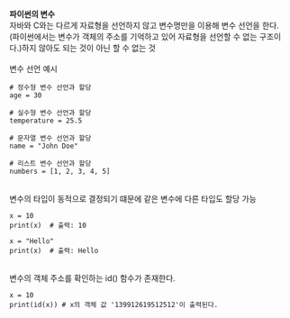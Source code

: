 **파이썬의 변수**<br>
자바와 C와는 다르게 자료형을 선언하지 않고 변수명만을 이용해 변수 선언을 한다.<br>
(파이썬에서는 변수가 객체의 주소를 기억하고 있어 자료형을 선언할 수 없는 구조이다.)하지 않아도 되는 것이 아닌 할 수 없는 것<br>
<br>
변수 선언 예시
```
# 정수형 변수 선언과 할당
age = 30

# 실수형 변수 선언과 할당
temperature = 25.5

# 문자열 변수 선언과 할당
name = "John Doe"

# 리스트 변수 선언과 할당
numbers = [1, 2, 3, 4, 5]
```
<br>
변수의 타입이 동적으로 결정되기 떄문에 같은 변수에 다른 타입도 할당 가능

```
x = 10
print(x)  # 출력: 10

x = "Hello"
print(x)  # 출력: Hello
```
<br>
변수의 객체 주소를 확인하는 id() 함수가 존재한다.

```
x = 10
print(id(x)) # x의 객체 값 '139912619512512'이 출력된다.
```
